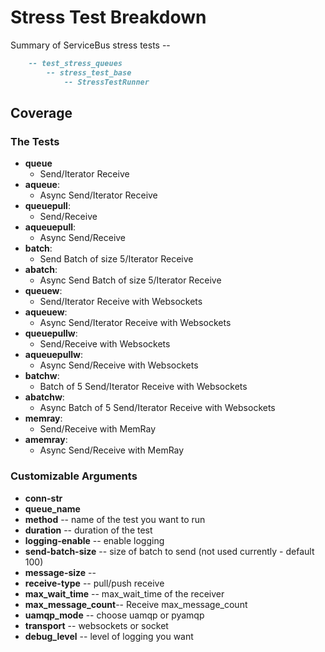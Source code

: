 # Stress Test Breakdown

Summary of ServiceBus stress tests --

```md
    -- test_stress_queues
        -- stress_test_base
            -- StressTestRunner
``````

## Coverage

### The Tests

- **queue**
    - Send/Iterator Receive
- **aqueue**:
    - Async Send/Iterator Receive
- **queuepull**:
    - Send/Receive
- **aqueuepull**:
    - Async Send/Receive
- **batch**:
    - Send Batch of size 5/Iterator Receive
- **abatch**:
    - Async Send Batch of size 5/Iterator Receive
- **queuew**:
    - Send/Iterator Receive with Websockets
- **aqueuew**:
    - Async Send/Iterator Receive with Websockets
- **queuepullw**:
    - Send/Receive with Websockets
- **aqueuepullw**:
    - Async Send/Receive with Websockets
- **batchw**:
    - Batch of 5 Send/Iterator Receive with Websockets
- **abatchw**:
    - Async Batch of 5 Send/Iterator Receive with Websockets
- **memray**:
    - Send/Receive with MemRay
- **amemray**:
    - Async Send/Receive with MemRay

### Customizable Arguments

- **conn-str**
- **queue_name**
- **method** -- name of the test you want to run
- **duration** -- duration of the test
- **logging-enable** -- enable logging
- **send-batch-size** -- size of batch to send (not used currently - default 100)
- **message-size** --
- **receive-type** -- pull/push receive
- **max_wait_time** -- max_wait_time of the receiver
- **max_message_count**-- Receive max_message_count
- **uamqp_mode** -- choose uamqp or pyamqp
- **transport** -- websockets or socket
- **debug_level** -- level of logging you want
